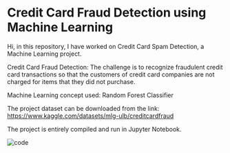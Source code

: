 <h1>Credit Card Fraud Detection using Machine Learning</h1>

Hi, in this repository, I have worked on Credit Card Spam Detection, a Machine Learning project.

Credit Card Fraud Detection: The challenge is to recognize fraudulent credit card transactions so that the customers of credit card companies are not charged for items that they did not purchase.

Machine Learning concept used: Random Forest Classifier

The project dataset can be downloaded from the link: https://www.kaggle.com/datasets/mlg-ulb/creditcardfraud

The project is entirely compiled and run in Jupyter Notebook.

![code](https://github.com/Shoumikdas2001/Credit-Card-Fraud-Detection-using-ML/assets/115890658/9bf012ac-d482-4af2-8299-0c02036298fb)
